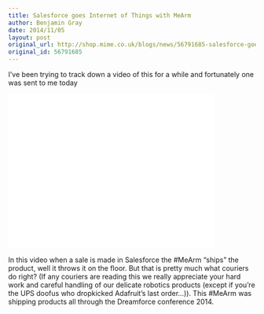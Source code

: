 ```yaml
---
title: Salesforce goes Internet of Things with MeArm
author: Benjamin Gray
date: 2014/11/05
layout: post
original_url: http://shop.mime.co.uk/blogs/news/56791685-salesforce-goes-internet-of-things-with-mearm
original_id: 56791685
---
```


I’ve been trying to track down a video of this for a while and fortunately one was sent to me today

<iframe src="//www.youtube.com/embed/ZClhh7ex4r8" width="420" height="315" frameborder="0" allowfullscreen="allowfullscreen"></iframe>

In this video when a sale is made in Salesforce the #MeArm “ships” the product, well it throws it on the floor. But that is pretty much what couriers do right? (If any couriers are reading this we really appreciate your hard work and careful handling of our delicate robotics products (except if you’re the UPS doofus who dropkicked Adafruit’s last order…)). This #MeArm was shipping products all through the Dreamforce conference 2014.


